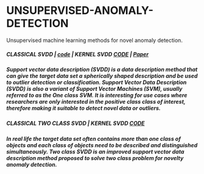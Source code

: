 # UNSUPERVISED-ANOMALY-DETECTION
Unsupervised machine learning methods for novel anomaly detection.


##### CLASSICAL SVDD | [code](https://github.com/kennedyCzar/ADVANCE-MACHINE-LEARNING-KERNEL-METHOD/blob/master/ONE%20CLASS%20SVM(SVDD)/linearSVDD.py) | KERNEL SVDD [CODE](https://github.com/kennedyCzar/ADVANCE-MACHINE-LEARNING-KERNEL-METHOD/blob/master/ONE%20CLASS%20SVM(SVDD)/DualSVDD.py) | [Paper](https://github.com/kennedyCzar/ADVANCE-MACHINE-LEARNING-KERNEL-METHOD/blob/master/REPORT/oneclasssvm.pdf)
##### Support vector data description (SVDD) is a data description method that can give the target data set a spherically shaped description and be used to outlier detection or classification. Support Vector Data Description (SVDD) is also a variant of Support Vector Machines (SVM), usually referred to as the One class SVM. It is interesting for use cases where researchers are only interested in the positive class class of interest, therefore making it suitable to detect novel data or outliers. 

##### CLASSICAL TWO CLASS SVDD | KERNEL SVDD [CODE](https://github.com/PyAnomaly/SUPERVISED-ANOMALY-DETECTION/blob/master/TWO%20CLASS%20SVDD/twoClassSVDD.py)

##### In real life the target data set often contains more than one class of objects and each class of objects need to be described and distinguished simultaneously. Two class SVDD is an improved support vector data description method proposed to solve two class problem for novelty anomaly detection.
